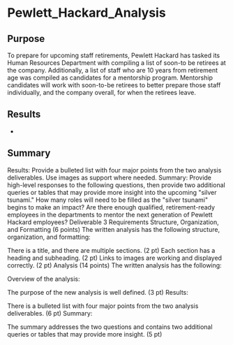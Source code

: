 # Pewlett_Hackard_Analysis

## Purpose
To prepare for upcoming staff retirements, Pewlett Hackard has tasked its Human Resources Department with compiling a list of soon-to be retirees at the company. Additionally, a list of staff who are 10 years from retirement age was compiled as candidates for a mentorship program. Mentorship candidates will work with soon-to-be retirees to better prepare those staff individually, and the company overall, for when the retirees leave. 

## Results
- 

## Summary
Results: Provide a bulleted list with four major points from the two analysis deliverables. Use images as support where needed.
Summary: Provide high-level responses to the following questions, then provide two additional queries or tables that may provide more insight into the upcoming "silver tsunami."
How many roles will need to be filled as the "silver tsunami" begins to make an impact?
Are there enough qualified, retirement-ready employees in the departments to mentor the next generation of Pewlett Hackard employees?
Deliverable 3 Requirements
Structure, Organization, and Formatting (6 points)
The written analysis has the following structure, organization, and formatting:

There is a title, and there are multiple sections. (2 pt)
Each section has a heading and subheading. (2 pt)
Links to images are working and displayed correctly. (2 pt)
Analysis (14 points)
The written analysis has the following:

Overview of the analysis:

The purpose of the new analysis is well defined. (3 pt)
Results:

There is a bulleted list with four major points from the two analysis deliverables. (6 pt)
Summary:

The summary addresses the two questions and contains two additional queries or tables that may provide more insight. (5 pt)
